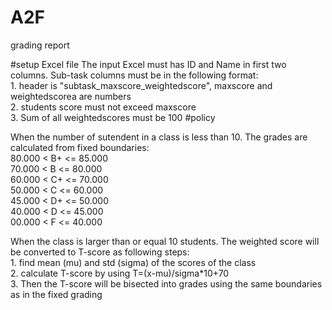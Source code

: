 # A2F
grading report

#setup Excel file
The input Excel must has ID and Name in first two columns. Sub-task columns must be in the following format:
<br>1. header is "subtask_maxscore_weightedscore", maxscore and weightedscorea are numbers
<br>2. students score must not exceed maxscore
<br>3. Sum of all weightedscores must be 100
#policy
<p>When the number of sutendent in a class is less than 10. The grades are calculated from fixed boundaries:
<br>80.000 < B+ <= 85.000
<br>70.000 < B <= 80.000
<br>60.000 < C+ <= 70.000
<br>50.000 < C <= 60.000
<br>45.000 < D+ <= 50.000
<br>40.000 < D <= 45.000
<br>00.000 < F <= 40.000

<p>When the class is larger than or equal 10 students. The weighted score will be converted to T-score as following steps:
<br>1. find mean (mu) and std (sigma) of the scores of the class
<br>2. calculate T-score by using T=(x-mu)/sigma*10+70
<br>3. Then the T-score will be bisected into grades using the same boundaries as in the fixed grading
